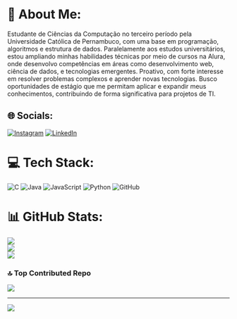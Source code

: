 # 💫 About Me:
Estudante de Ciências da Computação no terceiro período pela Universidade Católica de Pernambuco, com uma base em programação, algoritmos e estrutura de dados. Paralelamente aos estudos universitários, estou ampliando minhas habilidades técnicas por meio de cursos na Alura, onde desenvolvo competências em áreas como desenvolvimento web, ciência de dados, e tecnologias emergentes. Proativo, com forte interesse em resolver problemas complexos e aprender novas tecnologias. Busco oportunidades de estágio que me permitam aplicar e expandir meus conhecimentos, contribuindo de forma significativa para projetos de TI.


## 🌐 Socials:
[![Instagram](https://img.shields.io/badge/Instagram-%23E4405F.svg?logo=Instagram&logoColor=white)](https://instagram.com/https://www.instagram.com/arturfreitasg/?next=%2F) [![LinkedIn](https://img.shields.io/badge/LinkedIn-%230077B5.svg?logo=linkedin&logoColor=white)](https://linkedin.com/in/https://www.linkedin.com/in/artur-freitas-558782294/) 

# 💻 Tech Stack:
![C](https://img.shields.io/badge/c-%2300599C.svg?style=flat&logo=c&logoColor=white) ![Java](https://img.shields.io/badge/java-%23ED8B00.svg?style=flat&logo=openjdk&logoColor=white) ![JavaScript](https://img.shields.io/badge/javascript-%23323330.svg?style=flat&logo=javascript&logoColor=%23F7DF1E) ![Python](https://img.shields.io/badge/python-3670A0?style=flat&logo=python&logoColor=ffdd54) ![GitHub](https://img.shields.io/badge/github-%23121011.svg?style=flat&logo=github&logoColor=white)
# 📊 GitHub Stats:
![](https://github-readme-stats.vercel.app/api?username=ArturFreitasgf&theme=dark&hide_border=false&include_all_commits=false&count_private=false)<br/>
![](https://github-readme-streak-stats.herokuapp.com/?user=ArturFreitasgf&theme=dark&hide_border=false)<br/>
![](https://github-readme-stats.vercel.app/api/top-langs/?username=ArturFreitasgf&theme=dark&hide_border=false&include_all_commits=false&count_private=false&layout=compact)

### 🔝 Top Contributed Repo
![](https://github-contributor-stats.vercel.app/api?username=ArturFreitasgf&limit=5&theme=dark&combine_all_yearly_contributions=true)

---
[![](https://visitcount.itsvg.in/api?id=ArturFreitasgf&icon=0&color=0)](https://visitcount.itsvg.in)

<!-- Proudly created with GPRM ( https://gprm.itsvg.in ) -->